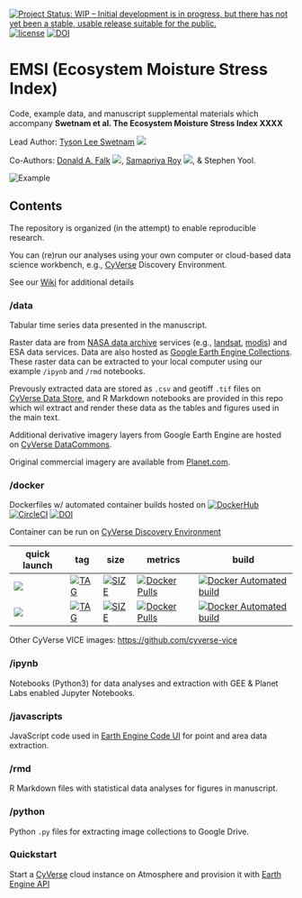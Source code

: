 [![Project Status: WIP – Initial development is in progress, but there has not yet been a stable, usable release suitable for the public.](https://www.repostatus.org/badges/latest/wip.svg)](https://www.repostatus.org/#wip) [![license](https://img.shields.io/badge/license-GPLv3-blue.svg)](https://opensource.org/licenses/GPL-3.0) [![DOI](https://zenodo.org/badge/116533015.svg)](https://zenodo.org/badge/latestdoi/116533015)
# EMSI (Ecosystem Moisture Stress Index)

Code, example data, and manuscript supplemental materials which accompany **Swetnam et al. The Ecosystem Moisture Stress Index XXXX**

Lead Author: [Tyson Lee Swetnam](http://tyson-swetnam.github.io/) [![](https://orcid.org/sites/default/files/images/orcid_16x16.png)](http://orcid.org/0000-0002-6639-7181)

Co-Authors: [Donald A. Falk](https://snre.arizona.edu/people/donald-falk) [![](https://orcid.org/sites/default/files/images/orcid_16x16.png)](http://orcid.org/0000-0003-3873-722X), [Samapriya Roy](https://samapriya.github.io/) [![](https://orcid.org/sites/default/files/images/orcid_16x16.png)](https://orcid.org/0000-0002-1527-2602), & Stephen Yool.

![Example](./images/fig2.svg)

## Contents

The repository is organized (in the attempt) to enable reproducible research. 

You can (re)run our analyses using your own computer or cloud-based data science workbench, e.g., [CyVerse](https://cyverse.org) Discovery Environment. 

See our [Wiki](https://github.com/tyson-swetnam/emsi/wiki) for additional details

### /data

Tabular time series data presented in the manuscript. 

Raster data are from [NASA data archive](https://earthdata.nasa.gov/earth-observation-data) services (e.g., [landsat](https://landsat.gsfc.nasa.gov/data/), [modis](https://modis.gsfc.nasa.gov/data/)) and ESA data services. Data are also hosted as [Google Earth Engine Collections](https://developers.google.com/earth-engine/datasets/). These raster data can be extracted to your local computer using our example `/ipynb` and `/rmd` notebooks. 

Prevously extracted data are stored as `.csv` and geotiff `.tif` files on [CyVerse Data Store](https://data.cyverse.org/dav-anon/tswetnam/emsi), and R Markdown notebooks are provided in this repo which wil extract and render these data as the tables and figures used in the main text.

Additional derivative imagery layers from Google Earth Engine are hosted on [CyVerse DataCommons](http://datacommons.cyverse.org/). 

Original commercial imagery are available from [Planet.com](https://planet.com).

### /docker

Dockerfiles w/ automated container builds hosted on [![DockerHub](https://img.shields.io/badge/DockerHub-blue.svg?style=popout&logo=Docker)](https://hub.docker.com/r/cyversevice/rstudio-geospatial) [![CircleCI](https://circleci.com/gh/cyverse-vice/rstudio-geospatial.svg?style=svg)](https://circleci.com/gh/cyverse-vice/rstudio-geospatial) [![DOI](https://zenodo.org/badge/DOI/10.5281/zenodo.3246938.svg)](https://doi.org/10.5281/zenodo.3246938)

Container can be run on [CyVerse Discovery Environment](https://de.cyverse.org)

quick launch | tag | size | metrics | build | 
------------ | --- | ---- | ------- | ------|
<a href="https://de.cyverse.org/de/?type=quick-launch&quick-launch-id=12f25023-b6b1-4f23-bbcc-49f0295da8c4&app-id=07e2b2e6-becd-11e9-b524-008cfa5ae621" target="_blank"><img src="https://de.cyverse.org/Powered-By-CyVerse-blue.svg"></a> | [![TAG](https://images.microbadger.com/badges/version/cyversevice/rstudio-geospatial.svg)](https://microbadger.com/images/cyversevice/rstudio-geospatial) | [![SIZE](https://images.microbadger.com/badges/image/cyversevice/rstudio-geospatial.svg)](https://microbadger.com/images/cyversevice/rstudio-geospatial) | [![Docker Pulls](https://img.shields.io/docker/pulls/cyversevice/rstudio-geospatial?color=blue&logo=docker&logoColor=white)](https://hub.docker.com/r/cyversevice/rstudio-geospatial) | [![Docker Automated build](https://img.shields.io/docker/automated/cyversevice/rstudio-geospatial.svg)](https://hub.docker.com/r/cyversevice/rstudio-geospatial/builds) 
<a href="https://de.cyverse.org/de/?type=quick-launch&quick-launch-id=e7383172-dafd-42a2-b539-a67a9b65425e&app-id=6943b4f2-b663-11ea-92c5-008cfa5ae621" target="_blank"><img src="https://de.cyverse.org/Powered-By-CyVerse-blue.svg"></a> | [![TAG](https://images.microbadger.com/badges/version/cyversevice/rstudio-geospatial:3.6.3.svg)](https://microbadger.com/images/cyversevice/rstudio-geospatial:3.6.3) | [![SIZE](https://images.microbadger.com/badges/image/cyversevice/rstudio-geospatial:3.6.3.svg)](https://microbadger.com/images/cyversevice/rstudio-geospatial:3.6.3) | [![Docker Pulls](https://img.shields.io/docker/pulls/cyversevice/rstudio-geospatial?color=blue&logo=docker&logoColor=white)](https://hub.docker.com/r/cyversevice/rstudio-geospatial) | [![Docker Automated build](https://img.shields.io/docker/automated/cyversevice/rstudio-geospatial.svg)](https://hub.docker.com/r/cyversevice/rstudio-geospatial/builds) 

Other CyVerse VICE images: https://github.com/cyverse-vice 

### /ipynb

Notebooks (Python3) for data analyses and extraction with GEE & Planet Labs enabled Jupyter Notebooks.

### /javascripts

JavaScript code used in [Earth Engine Code UI](https://code.earthengine.google.com/) for point and area data extraction.

### /rmd

R Markdown files with statistical data analyses for figures in manuscript. 

### /python

Python `.py` files for extracting image collections to Google Drive.

### Quickstart

Start a [CyVerse](https://cyverse.org) cloud instance on Atmosphere and provision it with [Earth Engine API](atmo.md)
